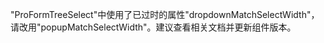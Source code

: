 "ProFormTreeSelect"中使用了已过时的属性"dropdownMatchSelectWidth"，请改用"popupMatchSelectWidth"。建议查看相关文档并更新组件版本。
